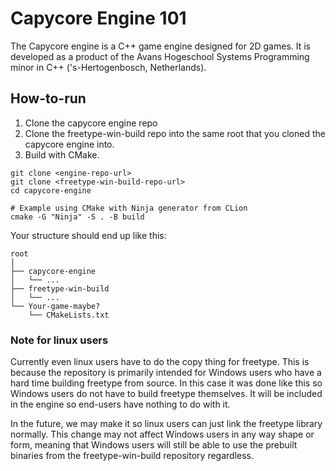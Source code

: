 # Capycore Engine 101
The Capycore engine is a C++ game engine designed for 2D games. It is developed as a product of the Avans Hogeschool 
Systems Programming minor in C++ ('s-Hertogenbosch, Netherlands).

## How-to-run
1. Clone the capycore engine repo
2. Clone the freetype-win-build repo into the same root that you cloned the capycore engine into.
3. Build with CMake.

```shell
git clone <engine-repo-url>
git clone <freetype-win-build-repo-url>
cd capycore-engine

# Example using CMake with Ninja generator from CLion
cmake -G "Ninja" -S . -B build
```

Your structure should end up like this:
```
root
│
├── capycore-engine
│   └── ...
├── freetype-win-build
│   └── ...
└── Your-game-maybe?
    └── CMakeLists.txt
```

### Note for linux users
Currently even linux users have to do the copy thing for freetype. This is because the repository 
is primarily intended for Windows users who have a hard time building freetype from source. In 
this case it was done like this so Windows users do not have to build freetype themselves. It will 
be included in the engine so end-users have nothing to do with it.

In the future, we may make it so linux users can just link the freetype library normally. This change 
may not affect Windows users in any way shape or form, meaning that Windows users will still be able to
use the prebuilt binaries from the freetype-win-build repository regardless.